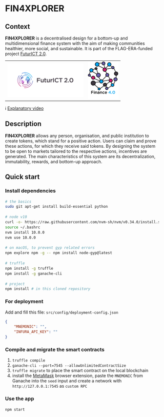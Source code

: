 # FIN4XPLORER

## Context

**FIN4XPLORER** is a decentralised design for a bottom-up and multidimensional finance system with the aim of making communities healthier, more social, and sustainable. It is part of the FLAG-ERA-funded project [FuturICT 2.0](https://futurict2.eu/).

<table border="0"><tr><td>
<a href="https://futurict2.eu/"><img src="public/project-logos/FuturICT2_logo_on_white.png" width="250" ></a></td>
<td>
<img src="public/project-logos/Fin4_logo_on_white.jpg" width="100">
</td></tr></table>

ℹ️ [Explanatory video](http://www.youtube.com/watch?v=oNlKdHjvExo)

## Description

**FIN4XPLORER** allows any person, organisation, and public institution to create tokens, which stand for a positive action. Users can claim and prove these actions, for which they receive said tokens. By designing the system to be open to markets tailored to the respective actions, incentives are generated. The main characteristics of this system are its decentralization, immutability, rewards, and bottom-up approach.

## Quick start

### Install dependencies

```sh
# the basics
sudo git apt-get install build-essential python

# node v10
curl -o- https://raw.githubusercontent.com/nvm-sh/nvm/v0.34.0/install.sh | bash
source ~/.bashrc
nvm install 10.0.0
nvm use 10.0.0

# on macOS, to prevent gyp related errors
npm explore npm -g -- npm install node-gyp@latest

# truffle
npm install -g truffle
npm install -g ganache-cli

# project
npm install # in this cloned repository
```

### For deployment
Add and fill this file: `src/config/deployment-config.json`
```json
{
    "MNEMONIC": "",
    "INFURA_API_KEY": ""
}
```

### Compile and migrate the smart contracts

1. `truffle compile`
2. `ganache-cli --port=7545 --allowUnlimitedContractSize`
3. `truffle migrate` to place the smart contract on the local blockchain
4. install the [MetaMask](https://metamask.io/) browser extension, paste the `MNEMONIC` from Ganache into the `seed` input and create a network with `http://127.0.0.1:7545` as `custom RPC`

### Use the app
```sh
npm start
```
